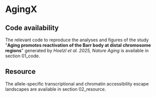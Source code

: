 # AgingX

## Code availability
The relevant code to reproduce the analyses and figures of the study "**Aging promotes reactivation of the Barr body at distal chromosome regions**" generated by *Hoelzl et al. 2025, Nature Aging* is available in section 01_code. 
## Resource
The allele-specific transcriptional and chromatin accessibility escape landscapes are available in section 02_resource.
